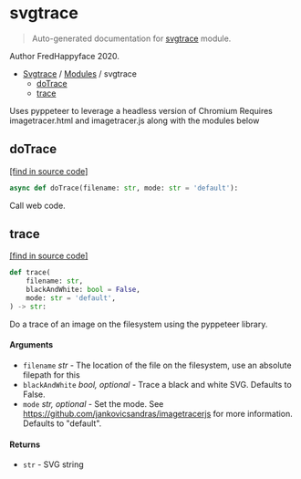 # svgtrace

> Auto-generated documentation for [svgtrace](../../svgtrace/__init__.py) module.

Author FredHappyface 2020.

- [Svgtrace](../README.md#svgtrace-index) / [Modules](../README.md#svgtrace-modules) / svgtrace
    - [doTrace](#dotrace)
    - [trace](#trace)

Uses pyppeteer to leverage a headless version of Chromium
Requires imagetracer.html and imagetracer.js along with the modules below

## doTrace

[[find in source code]](../../svgtrace/__init__.py#L17)

```python
async def doTrace(filename: str, mode: str = 'default'):
```

Call web code.

## trace

[[find in source code]](../../svgtrace/__init__.py#L45)

```python
def trace(
    filename: str,
    blackAndWhite: bool = False,
    mode: str = 'default',
) -> str:
```

Do a trace of an image on the filesystem using the pyppeteer library.

#### Arguments

- `filename` *str* - The location of the file on the filesystem, use an
absolute filepath for this
- `blackAndWhite` *bool, optional* - Trace a black and white SVG. Defaults to False.
- `mode` *str, optional* - Set the mode. See https://github.com/jankovicsandras/imagetracerjs
for more information. Defaults to "default".

#### Returns

- `str` - SVG string
